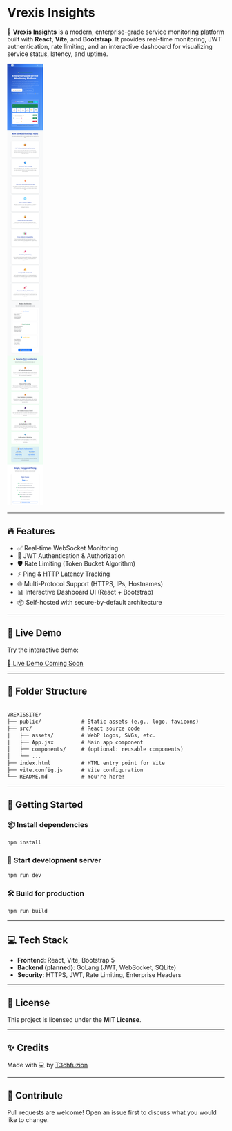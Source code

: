# Vrexis Insights

🚀 **Vrexis Insights** is a modern, enterprise-grade service monitoring platform built with **React**, **Vite**, and **Bootstrap**. It provides real-time monitoring, JWT authentication, rate limiting, and an interactive dashboard for visualizing service status, latency, and uptime.

![alt text](localhost_5173_-1.png)

---

## 🔥 Features

- ✅ Real-time WebSocket Monitoring
- 🔐 JWT Authentication & Authorization
- 🛡️ Rate Limiting (Token Bucket Algorithm)
- ⚡ Ping & HTTP Latency Tracking
- 🌐 Multi-Protocol Support (HTTPS, IPs, Hostnames)
- 📊 Interactive Dashboard UI (React + Bootstrap)
- 📦 Self-hosted with secure-by-default architecture

---

## 🧪 Live Demo

Try the interactive demo:

[🔗 Live Demo Coming Soon](#)

---

## 📁 Folder Structure

```

VREXISSITE/
├── public/             # Static assets (e.g., logo, favicons)
├── src/                # React source code
│   ├── assets/         # WebP logos, SVGs, etc.
│   ├── App.jsx         # Main app component
│   ├── components/     # (optional: reusable components)
│   └── ...
├── index.html          # HTML entry point for Vite
├── vite.config.js      # Vite configuration
└── README.md           # You're here!

````

---

## 🚀 Getting Started

### 📦 Install dependencies

```bash
npm install
````

### 🔧 Start development server

```bash
npm run dev
```

### 🛠️ Build for production

```bash
npm run build
```

---

## 💻 Tech Stack

* **Frontend**: React, Vite, Bootstrap 5
* **Backend (planned)**: GoLang (JWT, WebSocket, SQLite)
* **Security**: HTTPS, JWT, Rate Limiting, Enterprise Headers

---

## 📜 License

This project is licensed under the **MIT License**.

---

## ✨ Credits

Made with 💻 by [T3chfuzion](https://github.com/T3chfuzion)

---

## 🤝 Contribute

Pull requests are welcome! Open an issue first to discuss what you would like to change.

